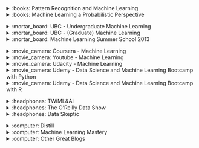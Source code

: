 <!-- !!!!!!!!!!!!!!!!!!!!! BOOKS !!!!!!!!!!!!!!!!!!!!!-->

<div>
<details>
<summary>:books: Pattern Recognition and Machine Learning</summary>
<div markdown='1'>

+ Author : [C. Bishop](https://en.wikipedia.org/wiki/Christopher_Bishop){:.mdLink}.
+ Review : :heart: I just love it, excellent mix between maths and intuition
+ Recommend as : 
    * Introduction self-learning book if you have some mathematical background
    * If you have applied machine learning algorithms but now to get a better theoretical knowledge.
+ Notes : Probably the most famous ML book. 
+ Level : Intermediate. 
+ [Link](https://www.amazon.com/Pattern-Recognition-Learning-Information-Statistics/dp/0387310738){:.mdLink}
+ Price : ~60$

</div>
</details>
</div> 


<div>
<details>
<summary>:books: Machine Learning a Probabilistic Perspective</summary>
<div markdown='1'>

+ Author : [K. Murphy](https://research.google.com/pubs/KevinMurphy.html){:.mdLink}.
+ Review : Excellent reference book which covers a wide range of ML topics with a statistical perspective. Probably not a book to read at once or to use as an introduction to the field. Aimed to people with a decent mathematical background. Can sometimes feel a bit disorganized, which is understandable due to the large amount of covered topics.
+ Recommend as : 
    * Reference book to use a refresher for those who already understand of the concepts.
    * To get a probabilistic view of some concepts you already know.
    * Instructors that want a book as a supplement to their class.
+ Notes : famous as a reference book.
+ Level : Intermediate - Advanced.  
+ [Link](https://www.amazon.com/Machine-Learning-Probabilistic-Perspective-Computation/dp/0262018020/ref=cm_cr_arp_d_product_top?ie=UTF8){:.mdLink}
+ Price : ~90$

</div>
</details>
</div> 


<p></p>
<!-- !!!!!!!!!!!!!!!!!!!!! CLASSES !!!!!!!!!!!!!!!!!!!!!-->
<div>
<details>
<summary>:mortar_board: UBC - Undergraduate Machine Learning </summary>
<div markdown='1'>

+ Author : [N. de Freitas](http://www.cs.ox.ac.uk/people/nando.defreitas/){:.mdLink}.
+ Review : Very good introductory class, very intuitive but also tries to get you used to the necessary math in ML.
+ Recommend as : 
    * Stand-alone videos when you are interested in getting mathematical intuition of a introductory method.
+ Notes : this CPSC 340 class at UBC was my first ML class. My professor was[M. Schmidt](http://www.cs.ubc.ca/~schmidtm/){:.mdLink} (also great :innocent: but no videos), who replaced Nando after he left to Oxford. I have watched all the talks and online classes from Nando and really enjoy all of them.
+ Level : Beginner. 
+ [Link](https://www.youtube.com/watch?v=pid0lUH467o&index=1&list=PLE6Wd9FR--Ecf_5nCbnSQMHqORpiChfJf){:.mdLink}

</div>
</details>
</div> 

<div>
<details>
<summary>:mortar_board: UBC - (Graduate) Machine Learning </summary>
<div markdown='1'>

+ Author : [N. de Freitas](http://www.cs.ox.ac.uk/people/nando.defreitas/){:.mdLink}.
+ Review : Very good class, with clear mathematical explanations.
+ Recommend as : 
    * Stand-alone videos when you are interested in getting mathematical intuition of a intermediate method.
+ Notes : this was my graduate ML class at UBC, although the topics covered were very different, so I watched all of those videos to.
+ Level : Intermediate. 
+ [Link](https://www.youtube.com/watch?v=w2OtwL5T1ow&list=PLE6Wd9FR--EdyJ5lbFl8UuGjecvVw66F6&index=1){:.mdLink}

</div>
</details>
</div> 

<div>
<details>
<summary>:mortar_board: Machine Learning Summer School 2013 </summary>
<div markdown='1'>

+ Author : multiple.
+ Review : Excellent videos of the 2013 Machine Learning Summer School held at the Max Planck Institute for Intelligent Systems in Tübingen. Some of the most famous ML professors in Europe come to give introductory lectures about their domain. The complexity of the video really depends on each professor but they all give excellent intuition and explanations about why some methods work.
+ Recommend as : 
    * Stand-alone videos when you have some knowledge of machine learning but would like to get better insights from researchers.
+ Level : Beginner-Advanced. 
+ [Link](https://www.youtube.com/playlist?list=PLqJm7Rc5-EXFv6RXaPZzzlzo93Hl0v91E){:.mdLink}

</div>
</details>
</div> 
<p></p>
<!-- !!!!!!!!!!!!!!!!!!!!! MOOCS !!!!!!!!!!!!!!!!!!!!!-->
<div>
<details>
<summary>:movie_camera: Coursera - Machine Learning </summary>
<div markdown='1'>

+ Author : [A. Ng](andrewng.org){:.mdLink}.
+ Review : Perfectly mixes mathematical theory, intuition and practice through coding. Covers a very wide range of core machine learning concepts. Gives you the necessary basis to start learning about state of the art machine learning. Doesn't require any prerequisites, if you have some background you will often watch in 2x or skip parts. The only small thing I would have done differently is use python rather than octave.
+ Recommend as : 
    * Course if you don't have a heavy mathematical background but are serious about starting in machine learning.
    * Go-to resource to learn about machine learning.
    * Videos to watch if you didn't really understand something in class.
+ Notes : by far the most famous resource to get into the field, one of the most watched coursera MOOC.
+ Level : Beginner. 
+ [Link](https://www.coursera.org/learn/machine-learning){:.mdLink}
+ Price : free

</div>
</details>
</div> 


<div>
<details>
<summary>:movie_camera: Youtube - Machine Learning </summary>
<div markdown='1'>

+ Author : [J. Miller](http://jwmi.github.io/index.html){:.mdLink}.
+ Review : :heart: Excellent machine learning videos, that cover more advanced topics than the other MOOCs I have cited. It is often the best intuitive explanations you can find on some topics.
+ Recommend as : 
    * Supplementary material you should use if you cannot get an intuitive feeling of a certain topic.
+ Level : Beginner. 
+ [Link](https://www.youtube.com/playlist?list=PLD0F06AA0D2E8FFBA&feature=plpp){:.mdLink}
+ Price : free

</div>
</details>
</div> 


<div>
<details>
<summary>:movie_camera: Udacity - Machine Learning </summary>
<div markdown='1'>

+ Author : [M. Littman](https://en.wikipedia.org/wiki/Michael_L._Littman){:.mdLink}, [C. Isbell](https://www.cc.gatech.edu/fac/Charles.Isbell/){:.mdLink}, [P. Kolhe](https://www.cc.gatech.edu/grads/p/pushkar/){:.mdLink}
+ Review : Very simple to understand course where the 2 professors try to explain things to each other. Doesn't go too much into mathematical details but gives a very good overview and understanding of the major machine learning concepts. Also a great introductory MOOC. In addition to more classical introductions, it has some great videos on reinforcement learning major concepts.
+ Recommend as : 
    * Introductory MOOC to machine learning as a replacement to coursera's one if you want less math.
    * Videos to watch if you didn't really understand something in class.
    * Videos to watch if you want to have a quick overview of a certain domain.
+ Notes : I would recommend watching a few videos of both MOOC's, stick with one, and watch some videos of the other when you are not satisfied with an explanation.
+ Level : Beginner. 
+ [Link](https://www.udacity.com/course/machine-learning--ud262){:.mdLink}
+ Price : free

</div>
</details>
</div> 

<div>
<details>
<summary>:movie_camera: Udemy - Data Science and Machine Learning Bootcamp with Python</summary>
<div markdown='1'>

+ Author : [J. Portilla](https://www.udemy.com/user/joseporitlla/){:.mdLink}
+ Review : Excellent resource for starting implementing as soon as possible, while having enough theory to be productive.
+ Recommend as : 
    * If you want to start applying machine learning to your problem in Python
+ Notes : J. Portilla is my favorite instructor on Udemy and has many good practical courses.
+ Level : Beginner. 
+ [Link](https://www.udemy.com/python-for-data-science-and-machine-learning-bootcamp){:.mdLink}
+ Price : 200<span>$</span> but often on sale for 15<span>$</span>

</div>
</details>
</div> 

<div>
<details>
<summary>:movie_camera: Udemy - Data Science and Machine Learning Bootcamp with R</summary>
<div markdown='1'>

+ Author : [J. Portilla](https://www.udemy.com/user/joseporitlla/){:.mdLink}
+ Review : Excellent resource for starting implementing as soon as possible, while having enough theory to be productive.
+ Recommend as : 
    * If you want to start applying machine learning to your problem in R
+ Notes : If you don't have any preferences I would advice you to start in Python.
+ Level : Beginner. 
+ [Link](https://www.udemy.com/python-for-data-science-and-machine-learning-bootcamp){:.mdLink}
+ Price : 200<span>$</span> but often on sale for 15<span>$</span>

</div>
</details>
</div> 

<p></p>
<!-- !!!!!!!!!!!!!!!!!!!!! Podcasts !!!!!!!!!!!!!!!!!!!!!-->

<div>
<details>
<summary>:headphones: TWiML&Ai </summary>
<div markdown='1'>

+ Author : [S. Charrington](https://twitter.com/samcharrington?ref_src=twsrc%5Egoogle%7Ctwcamp%5Eserp%7Ctwgr%5Eauthor){:.mdLink}.
+ Review : :heart: I listen to it during all of my daily commutes or when I cook! I really enjoy it: it's an excellent way of getting an overview of what people are doing in the domain (research or industry) while being able to multi task as most of the episodes aren't too technical. What is particular is the wide variety of speakers and covered domains. You can have some of the best researchers in the world, as well business people who learned ML on the fly. I rarely learn about new subjects, but it often gives interesting additional perspectives. The only disadvantage is that some of the industrial episodes can be a bit superficial. This is less the case in the latest episodes also because Sam Charrington asks more technical questions than in the first episodes.
+ Recommend as : 
    * Podcast for multi tasking : daily commute / cleaning / cooking.
    * Podcast for new machine learning enthusiast that do not want to go to much in the details.
    * Podcast for people working in industry who want to have an idea of how machine learning could be applied to their domain
+ Level : Beginner - Intermediate. 
+ [Link](https://twimlai.com/shows/){:.mdLink}

</div>
</details>
</div> 

<div>
<details>
<summary>:headphones: The O’Reilly Data Show </summary>
<div markdown='1'>

+ Author : [B. Lorica](http://radar.oreilly.com/ben){:.mdLink}.
+ Review : Before TWiML&AI, I was listening to this one. Very good podcast and speakers. It is mostly focused on scalable enterprise machine learning. I had to try an other podcast while I was waiting for the next episode, I never came back as the subjects covered weren't my favorite (lots of Apache tools). 
+ Recommend as : 
    * Podcast for people who want to use scalable machine learning in their work.
+ Level : Beginner - Intermediate. 
+ [Link](https://www.oreilly.com/topics/oreilly-data-show-podcast){:.mdLink}

</div>
</details>
</div> 

<div>
<details>
<summary>:headphones: Data Skeptic </summary>
<div markdown='1'>

+ Author : [K. Polich](https://about.me/kylepolich){:.mdLink}.
+ Review : Very nice podcast to learn about general data science. I stopped listening to it as I had a good knowledge of the majority of the topics discussed. Nevertheless very good introductory podcast.
+ Recommend as : 
    * Podcast for people who are interested in learning more about data science.
+ Level : Beginner. 
+ [Link](https://dataskeptic.com/){:.mdLink}

</div>
</details>
</div> 

<p></p>
<!-- !!!!!!!!!!!!!!!!!!!!! BLOGS !!!!!!!!!!!!!!!!!!!!!-->

<div>
<details>
<summary>:computer: Distill </summary>
<div markdown='1'>

+ Author : [The Distill Team](https://distill.pub/){:.mdLink}.
+ Review : :heart: Amazing posts (publication to be exact) with an in depth visual and mathematical explanation of a specific subject. Probably the best visual explanations you can find.
+ Level : Advanced. 
+ [Link](https://distill.pub/){:.mdLink}

</div>
</details>
</div> 

<div>
<details>
<summary>:computer: Machine Learning Mastery </summary>
<div markdown='1'>

+ Author : [J. Brownlee](https://machinelearningmastery.com/about/){:.mdLink}.
+ Review : Very good and simple blog which covers an impressive number of machine learning subjects. Focuses on coding directly the concepts learned.
+ Level : Beginner. 
+ [Link](https://machinelearningmastery.com/){:.mdLink}

</div>
</details>
</div> 


<div>
<details>
<summary>:computer: Other Great Blogs </summary>
<div markdown='1'>
* [FastML](http://fastml.com/){:.mdLink} practical ML
* [The Spectator](http://blog.shakirm.com/){:.mdLink} mostly statistical ML
* [Hunch](http://hunch.net/){:.mdLink} broad ML
</div>
</details>
</div> 


